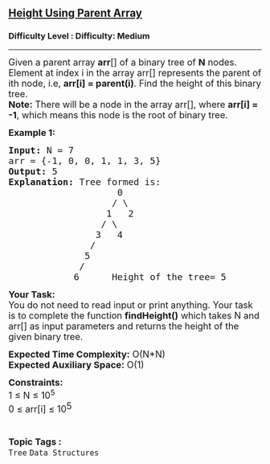 <h2><a href="https://www.geeksforgeeks.org/problems/height-using-parent-array4103/1?page=2&difficulty=Medium&status=unsolved&sortBy=submissions">Height Using Parent Array</a></h2><h3>Difficulty Level : Difficulty: Medium</h3><hr><div class="problems_problem_content__Xm_eO"><p><span style="font-size:18px">Given a parent array <strong>arr</strong>[] of a binary tree of <strong>N</strong> nodes. Element at index i in the array arr[] represents the parent of ith node, i.e,&nbsp;<strong>arr[i] = parent(i)</strong>. Find the height of this binary tree.</span><br>
<span style="font-size:18px"><strong>Note:</strong> There will be a node in the array arr[], where <strong>arr[i] = -1</strong>, which means this node is the root of binary tree.</span></p>

<p><strong><span style="font-size:18px">Example 1:</span></strong></p>

<pre><span style="font-size:18px"><strong>Input:</strong> N = 7
arr = {-1, 0, 0, 1, 1, 3, 5}
<strong>Output:</strong> 5
<strong>Explanation:</strong> Tree formed is:
                    0
                   / \
                  1   2
                 / \
                3   4
               /
              5
             /
            6      Height of the tree= 5</span></pre>

<p><span style="font-size:18px"><strong>Your Task:</strong><br>
You do not need to read input or print anything. Your task is to complete the function <strong>findHeight()</strong> which takes N and arr[] as input parameters and returns the height of the given binary tree.</span></p>

<p><span style="font-size:18px"><strong>Expected Time Complexity:</strong> O(N*N)<br>
<strong>Expected Auxiliary Space:</strong> O(1)</span></p>

<p><span style="font-size:18px"><strong>Constraints:</strong><br>
1 ≤ N ≤ 10<sup>5</sup></span><br>
<span style="font-size:18px">0 ≤ arr[i] ≤ 10</span><sup style="font-size:18px">5</sup><span style="font-size:18px">&nbsp; &nbsp;</span></p>
</div><br><p><span style=font-size:18px><strong>Topic Tags : </strong><br><code>Tree</code>&nbsp;<code>Data Structures</code>&nbsp;